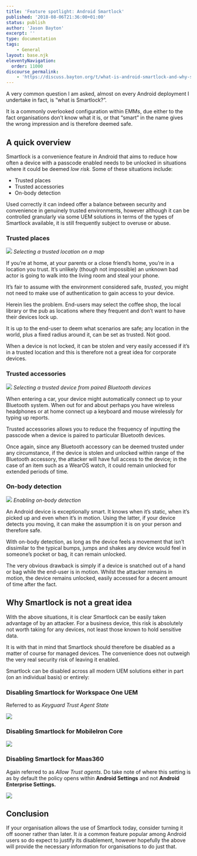 ```yaml
---
title: 'Feature spotlight: Android Smartlock'
published: '2018-08-06T21:36:00+01:00'
status: publish
author: 'Jason Bayton'
excerpt: ''
type: documentation
tags: 
    - General
layout: base.njk
eleventyNavigation:
  order: 11000
discourse_permalink:
    - 'https://discuss.bayton.org/t/what-is-android-smartlock-and-why-should-it-be-disabled/177'
---
```

A very common question I am asked, almost on every Android deployment I undertake in fact, is “what is Smartlock?”.

It is a commonly overlooked configuration within EMMs, due either to the fact organisations don’t know what it is, or that “smart” in the name gives the wrong impression and is therefore deemed safe.

A quick overview
----------------

Smartlock is a convenience feature in Android that aims to reduce how often a device with a passcode enabled needs to be unlocked in situations where it could be deemed *low risk.* Some of these situations include:

- Trusted places
- Trusted accessories
- On-body detection

Used correctly it can indeed offer a balance between security and convenience in genuinely trusted environments, however although it can be controlled granularly via some UEM solutions in terms of the types of Smartlock available, it is still frequently subject to overuse or abuse.

### Trusted places

![](https://cdn.bayton.org/uploads/2018/08/Screenshot_20180807-104018.png)
*Selecting a trusted location on a map*

If you’re at home, at your parents or a close friend’s home, you’re in a location you trust. It’s unlikely (though not impossible) an unknown bad actor is going to walk into the living room and steal your phone.

It’s fair to assume with the environment considered safe, *trusted*, you might not need to make use of authentication to gain access to your device.

Herein lies the problem. End-users may select the coffee shop, the local library or the pub as locations where they frequent and don’t want to have their devices lock up.

It is up to the end-user to deem what scenarios are safe; any location in the world, plus a fixed radius around it, can be set as trusted. Not good.

When a device is not locked, it can be stolen and very easily accessed if it’s in a trusted location and this is therefore not a great idea for corporate devices.

### Trusted accessories

![](https://cdn.bayton.org/uploads/2018/08/Screenshot_20180807-105048.png)
*Selecting a trusted device from paired Bluetooth devices*

When entering a car, your device might automatically connect up to your Bluetooth system. When out for and about perhaps you have wireless headphones or at home connect up a keyboard and mouse wirelessly for typing up reports.

Trusted accessories allows you to reduce the frequency of inputting the passcode when a device is paired to particular Bluetooth devices.

Once again, since any Bluetooth accessory can be deemed trusted under any circumstance, if the device is stolen and unlocked within range of the Bluetooth accessory, the attacker will have full access to the device; in the case of an item such as a WearOS watch, it could remain unlocked for extended periods of time.

### On-body detection

![](https://cdn.bayton.org/uploads/2018/08/Screenshot_20180807-103854.png)
*Enabling on-body detection*

An Android device is exceptionally smart. It knows when it’s static, when it’s picked up and even when it’s in motion. Using the latter, if your device detects you moving, it can make the assumption it is on your person and therefore safe.

With on-body detection, as long as the device feels a movement that isn’t dissimilar to the typical bumps, jumps and shakes any device would feel in someone’s pocket or bag, it can remain unlocked.

The very obvious drawback is simply if a device is snatched out of a hand or bag while the end-user is in motion. Whilst the attacker remains in motion, the device remains unlocked, easily accessed for a decent amount of time after the fact.

Why Smartlock is not a great idea
---------------------------------

With the above situations, it is clear Smartlock can be easily taken advantage of by an attacker. For a business device, this risk is absolutely not worth taking for any devices, not least those known to hold sensitive data.

It is with that in mind that Smartlock should therefore be disabled as a matter of course for managed devices. The convenience does not outweigh the very real security risk of leaving it enabled.

Smartlock can be disabled across all modern UEM solutions either in part (on an individual basis) or entirely:

### Disabling Smartlock for Workspace One UEM

Referred to as *Keyguard Trust Agent State*

![](https://cdn.bayton.org/uploads/2018/09/2018-09-08-20.16.12.gif)

### Disabling Smartlock for MobileIron Core

![](https://cdn.bayton.org/uploads/2018/09/2018-09-08-20.08.14.gif)

### Disabling Smartlock for Maas360

Again referred to as *Allow Trust agents*. Do take note of where this setting is as by default the policy opens within **Android Settings** and not **Android Enterprise Settings.**

![](https://cdn.bayton.org/uploads/2018/09/2018-09-08-20.28.24.gif)

Conclusion
----------

If your organisation allows the use of Smartlock today, consider turning it off sooner rather than later. It *is* a common feature popular among Android users so do expect to justify its disablement, however hopefully the above will provide the necessary information for organisations to do just that.